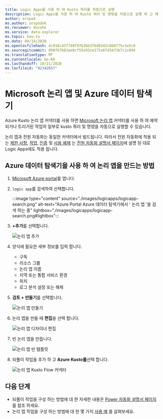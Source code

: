 ```yaml
---
title: Logic Apps를 사용 하 여 Kusto 쿼리를 자동으로 실행
description: Logic Apps를 사용 하 여 Kusto 쿼리 및 명령을 자동으로 실행 하 고 예약 하는 방법에 대해 알아봅니다.
author: orspod
ms.author: orspodek
ms.reviewer: docohe
ms.service: data-explorer
ms.topic: how-to
ms.date: 04/14/2020
ms.openlocfilehash: 4c918c43f748f97b3bb3f6d0342c660775c1e5c8
ms.sourcegitcommit: 898f67b83ae8cf55e93ce172a6fd3473b7c1c094
ms.translationtype: MT
ms.contentlocale: ko-KR
ms.lasthandoff: 10/21/2020
ms.locfileid: "92342657"
---
```

# <a name="microsoft-logic-app-and-azure-data-explorer"></a>Microsoft 논리 앱 및 Azure 데이터 탐색기

Azure Kusto 논리 앱 커넥터를 사용 하면 [Microsoft 논리 앱](/azure/logic-apps/logic-apps-what-are-logic-apps) 커넥터를 사용 하 여 예약 되거나 트리거된 작업의 일부로 kusto 쿼리 및 명령을 자동으로 실행할 수 있습니다.

논리 앱과 전원 자동화는 동일한 커넥터에서 빌드됩니다. 따라서 전원 자동화에 적용 되는 [제한 사항](../../flow.md#limitations), [작업](../../flow.md#flow-actions), [인증](../../flow.md#authentication) 및 [사용 예제](../../flow-usage.md) 는 [전원 자동화 설명서 페이지](../../flow.md)에 설명 된 대로 Logic Apps에도 적용 됩니다.

## <a name="how-to-create-a-logic-app-with-azure-data-explorer"></a>Azure 데이터 탐색기을 사용 하 여 논리 앱을 만드는 방법

1. [Microsoft Azure portal](https://ms.portal.azure.com/)를 엽니다. 
1. `logic app`를 검색하여 선택합니다.

    :::image type="content" source="./images/logicapps/logicapp-search.png" alt-text="Azure Portal Azure 데이터 탐색기에서 ' 논리 앱 '을 검색 하는 중" lightbox="./images/logicapps/logicapp-search.png#lightbox":::

1. **+추가**를 선택합니다.

    ![논리 앱 추가](./Images/logicapps/logicapp-add.png)

1. 양식에 필요한 세부 정보를 입력 합니다.
    * 구독
    * 리소스 그룹
    * 논리 앱 이름
    * 지역 또는 통합 서비스 환경
    * 위치
    * 로그 분석 설정 또는 해제
1. **검토 + 만들기**를 선택합니다.

    ![논리 앱 만들기](./Images/logicapps/logicapp-create-new.png)

1. 논리 앱을 만들 때 **편집**을 선택 합니다.

    ![논리 앱 디자이너 편집](./Images/logicapps/logicapp-editdesigner.png "logicapp-editdesigner")

1. 빈 논리 앱을 만듭니다.

    ![논리 앱 빈 템플릿](./Images/logicapps/logicapp-blanktemplate.png "logicapp-blanktemplate")

1. 되풀이 작업을 추가 하 고 **Azure Kusto를**선택 합니다.

    ![논리 앱 Kusto Flow 커넥터](./Images/logicapps/logicapp-kustoconnector.png "logicapp-kustoconnector")

## <a name="next-steps"></a>다음 단계

* 되풀이 작업을 구성 하는 방법에 대 한 자세한 내용은 [Power 자동화 설명서 페이지](../../flow.md) 를 참조 하세요.
* 논리 앱 작업을 구성 하는 방법에 대 한 몇 가지 [사용 예](../../flow-usage.md) 를 살펴보세요.
